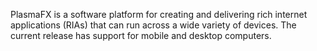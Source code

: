 PlasmaFX is a software platform for creating and delivering rich internet applications (RIAs) that can run across a wide variety of devices. The current release has support for mobile and desktop computers.